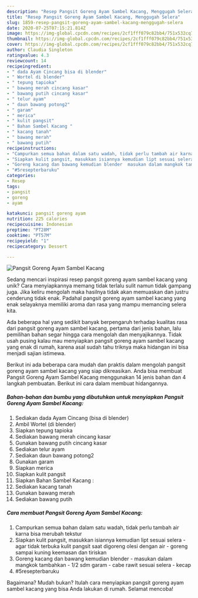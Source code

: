 ```yaml
---
description: "Resep Pangsit Goreng Ayam Sambel Kacang, Menggugah Selera"
title: "Resep Pangsit Goreng Ayam Sambel Kacang, Menggugah Selera"
slug: 1859-resep-pangsit-goreng-ayam-sambel-kacang-menggugah-selera
date: 2020-07-25T07:15:21.814Z
image: https://img-global.cpcdn.com/recipes/2cf1fff079c82bb4/751x532cq70/pangsit-goreng-ayam-sambel-kacang-foto-resep-utama.jpg
thumbnail: https://img-global.cpcdn.com/recipes/2cf1fff079c82bb4/751x532cq70/pangsit-goreng-ayam-sambel-kacang-foto-resep-utama.jpg
cover: https://img-global.cpcdn.com/recipes/2cf1fff079c82bb4/751x532cq70/pangsit-goreng-ayam-sambel-kacang-foto-resep-utama.jpg
author: Claudia Singleton
ratingvalue: 4.3
reviewcount: 14
recipeingredient:
- " dada Ayam Cincang bisa di blender"
- " Wortel di blender"
- " tepung tapioka"
- " bawang merah cincang kasar"
- " bawang putih cincang kasar"
- " telur ayam"
- " daun bawang potong2"
- " garam"
- " merica"
- " kulit pangsit"
- " Bahan Sambel Kacang "
- " kacang tanah"
- " bawang merah"
- " bawang putih"
recipeinstructions:
- "Campurkan semua bahan dalam satu wadah, tidak perlu tambah air karna bisa merubah tekstur"
- "Siapkan kulit pangsit, masukkan isiannya kemudian lipt sesuai selera agar tidak terbuka kulit pangsit saat digoreng olesi dengan air goreng sampai kuning keemasan dan tiriskan"
- "Goreng kacang dan bawang kemudian blender  masukan dalam mangkok tambahkan  1/2 sdm garam cabe rawit sesuai selera kecap"
- "#5resepterbaruku"
categories:
- Resep
tags:
- pangsit
- goreng
- ayam

katakunci: pangsit goreng ayam 
nutrition: 225 calories
recipecuisine: Indonesian
preptime: "PT28M"
cooktime: "PT57M"
recipeyield: "1"
recipecategory: Dessert

---
```



![Pangsit Goreng Ayam Sambel Kacang](https://img-global.cpcdn.com/recipes/2cf1fff079c82bb4/751x532cq70/pangsit-goreng-ayam-sambel-kacang-foto-resep-utama.jpg)

Sedang mencari inspirasi resep pangsit goreng ayam sambel kacang yang unik? Cara menyiapkannya memang tidak terlalu sulit namun tidak gampang juga. Jika keliru mengolah maka hasilnya tidak akan memuaskan dan justru cenderung tidak enak. Padahal pangsit goreng ayam sambel kacang yang enak selayaknya memiliki aroma dan rasa yang mampu memancing selera kita.



Ada beberapa hal yang sedikit banyak berpengaruh terhadap kualitas rasa dari pangsit goreng ayam sambel kacang, pertama dari jenis bahan, lalu pemilihan bahan segar hingga cara mengolah dan menyajikannya. Tidak usah pusing kalau mau menyiapkan pangsit goreng ayam sambel kacang yang enak di rumah, karena asal sudah tahu triknya maka hidangan ini bisa menjadi sajian istimewa.


Berikut ini ada beberapa cara mudah dan praktis dalam mengolah pangsit goreng ayam sambel kacang yang siap dikreasikan. Anda bisa membuat Pangsit Goreng Ayam Sambel Kacang menggunakan 14 jenis bahan dan 4 langkah pembuatan. Berikut ini cara dalam membuat hidangannya.

<!--inarticleads1-->

##### Bahan-bahan dan bumbu yang dibutuhkan untuk menyiapkan Pangsit Goreng Ayam Sambel Kacang:

1. Sediakan  dada Ayam Cincang (bisa di blender)
1. Ambil  Wortel (di blender)
1. Siapkan  tepung tapioka
1. Sediakan  bawang merah cincang kasar
1. Gunakan  bawang putih cincang kasar
1. Sediakan  telur ayam
1. Sediakan  daun bawang potong2
1. Gunakan  garam
1. Siapkan  merica
1. Siapkan  kulit pangsit
1. Siapkan  Bahan Sambel Kacang :
1. Sediakan  kacang tanah
1. Gunakan  bawang merah
1. Sediakan  bawang putih




<!--inarticleads2-->

##### Cara membuat Pangsit Goreng Ayam Sambel Kacang:

1. Campurkan semua bahan dalam satu wadah, tidak perlu tambah air karna bisa merubah tekstur
1. Siapkan kulit pangsit, masukkan isiannya kemudian lipt sesuai selera - agar tidak terbuka kulit pangsit saat digoreng olesi dengan air - goreng sampai kuning keemasan dan tiriskan
1. Goreng kacang dan bawang kemudian blender  - masukan dalam mangkok tambahkan  - 1/2 sdm garam - cabe rawit sesuai selera - kecap
1. #5resepterbaruku




Bagaimana? Mudah bukan? Itulah cara menyiapkan pangsit goreng ayam sambel kacang yang bisa Anda lakukan di rumah. Selamat mencoba!
